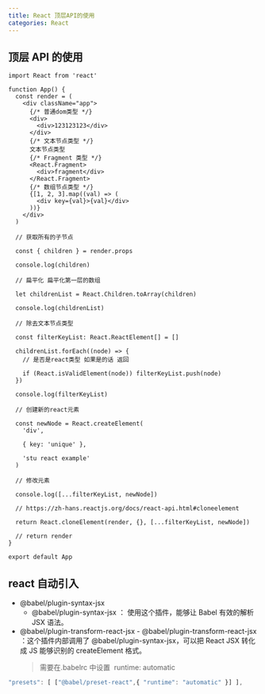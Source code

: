 ```yaml
---
title: React 顶层API的使用
categories: React
---
```


## 顶层 API 的使用

```tsx
import React from 'react'

function App() {
  const render = (
    <div className="app">
      {/* 普通dom类型 */}
      <div>
        <div>123123123</div>
      </div>
      {/* 文本节点类型 */}
      文本节点类型
      {/* Fragment 类型 */}
      <React.Fragment>
        <div>fragment</div>
      </React.Fragment>
      {/* 数组节点类型 */}
      {[1, 2, 3].map((val) => (
        <div key={val}>{val}</div>
      ))}
    </div>
  )

  // 获取所有的子节点

  const { children } = render.props

  console.log(children)

  // 扁平化 扁平化第一层的数组

  let childrenList = React.Children.toArray(children)

  console.log(childrenList)

  // 除去文本节点类型

  const filterKeyList: React.ReactElement[] = []

  childrenList.forEach((node) => {
    // 是否是react类型 如果是的话 返回

    if (React.isValidElement(node)) filterKeyList.push(node)
  })

  console.log(filterKeyList)

  // 创建新的react元素

  const newNode = React.createElement(
    'div',

    { key: 'unique' },

    'stu react example'
  )

  // 修改元素

  console.log([...filterKeyList, newNode])

  // https://zh-hans.reactjs.org/docs/react-api.html#cloneelement

  return React.cloneElement(render, {}, [...filterKeyList, newNode])

  // return render
}

export default App
```

## react 自动引入

- @babel/plugin-syntax-jsx
  - @babel/plugin-syntax-jsx ： 使用这个插件，能够让 Babel 有效的解析 JSX 语法。
- @babel/plugin-transform-react-jsx - @babel/plugin-transform-react-jsx ：这个插件内部调用了 @babel/plugin-syntax-jsx，可以把 React JSX 转化成 JS 能够识别的 createElement 格式。
  > 需要在.babelrc 中设置  runtime: automatic

```js
"presets": [ ["@babel/preset-react",{ "runtime": "automatic" }] ],
```
